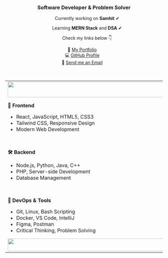 
<div align="center">
  <h3>Software Developer & Problem Solver</h3>
  <p>&nbsp;&nbsp;&nbsp;&nbsp;&nbsp;Currently working on <strong>Samhit</strong>&nbsp;✔</p>
  <p>&nbsp;&nbsp;&nbsp;&nbsp;&nbsp;Learning <strong>MERN Stack</strong> and <strong>DSA</strong>&nbsp;✔</p>
  <p>&nbsp;&nbsp;&nbsp;&nbsp;&nbsp;Check my links below&nbsp;👇</p>
  📌 <a href="https://adityaaishwarya.vercel.app">My Portfolio</a>&nbsp;&nbsp;&nbsp;<br />
  💻 <a href="https://github.com/Aditya1286">GitHub Profile</a>&nbsp;&nbsp;&nbsp;<br/>
  📧 <a href="mailto:aishwaryaaditya2@gmail.com">Send me an Email</a>&nbsp;&nbsp;&nbsp;<br />
  
</div><br /><br />
<table>
  <td>
    <img src="https://i.ibb.co/qB2dNN7/blank.png" style="width: 675px; height:50px;" />
    <p><strong>🎨 Frontend</strong></p>
    <ul>
      <li>React, JavaScript, HTML5, CSS3</li>
      <li>Tailwind CSS, Responsive Design</li>
      <li>Modern Web Development</li>
    </ul>
    <br /><p><strong>🛠 Backend</strong></p>
    <ul>
      <li>Node.js, Python, Java, C++</li>
      <li>PHP, Server-side Development</li>
      <li>Database Management</li>
    </ul>
    <br /><p><strong>📁 DevOps & Tools</strong></p>
    <ul>
      <li>Git, Linux, Bash Scripting</li>
      <li>Docker, VS Code, IntelliJ</li>
      <li>Figma, Postman</li>
      <li>Critical Thinking, Problem Solving</li>
    </ul>
    <img src="https://i.ibb.co/qB2dNN7/blank.png" style="width: 675px; height:40px" />
  </td>
  <td>
    <img src="https://i.ibb.co/5Xgh5nKP/image.png" alt="image" border="0"/>
  </td>
</table>

